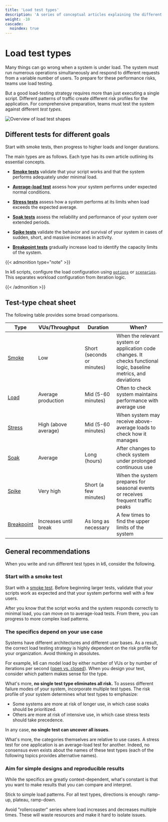 ```yaml
---
title: 'Load test types'
description: 'A series of conceptual articles explaining the different types of load tests. Learn about planning, running, and interpreting different tests for different performance goals.'
weight: -10
cascade:
  noindex: true
---
```


# Load test types

Many things can go wrong when a system is under load.
The system must run numerous operations simultaneously and respond to different requests from a variable number of users.
To prepare for these performance risks, teams use load testing.

But a good load-testing strategy requires more than just executing a single script.
Different patterns of traffic create different risk profiles for the application.
For comprehensive preparation, teams must test the system against different _test types_.

![Overview of load test shapes](/media/docs/k6-oss/chart-load-test-types-overview.png)

## Different tests for different goals

Start with smoke tests, then progress to higher loads and longer durations.

The main types are as follows. Each type has its own article outlining its essential concepts.

- [**Smoke tests**](https://grafana.com/docs/k6/<K6_VERSION>/testing-guides/test-types/smoke-testing) validate that your script works and that the system performs adequately under minimal load.

- [**Average-load test**](https://grafana.com/docs/k6/<K6_VERSION>/testing-guides/test-types/load-testing) assess how your system performs under expected normal conditions.

- [**Stress tests**](https://grafana.com/docs/k6/<K6_VERSION>/testing-guides/test-types/stress-testing) assess how a system performs at its limits when load exceeds the expected average.

- [**Soak tests**](https://grafana.com/docs/k6/<K6_VERSION>/testing-guides/test-types/soak-testing) assess the reliability and performance of your system over extended periods.

- [**Spike tests**](https://grafana.com/docs/k6/<K6_VERSION>/testing-guides/test-types/spike-testing) validate the behavior and survival of your system in cases of sudden, short, and massive increases in activity.

- [**Breakpoint tests**](https://grafana.com/docs/k6/<K6_VERSION>/testing-guides/test-types/breakpoint-testing) gradually increase load to identify the capacity limits of the system.

{{< admonition type="note" >}}

In k6 scripts, configure the load configuration using [`options`](https://grafana.com/docs/k6/<K6_VERSION>/get-started/running-k6#using-options) or [`scenarios`](https://grafana.com/docs/k6/<K6_VERSION>/using-k6/scenarios). This separates workload configuration from iteration logic.

{{< /admonition >}}

## Test-type cheat sheet

The following table provides some broad comparisons.

| Type                                                                                                | VUs/Throughput        | Duration                   | When?                                                                                                              |
| --------------------------------------------------------------------------------------------------- | --------------------- | -------------------------- | ------------------------------------------------------------------------------------------------------------------ |
| [Smoke](https://grafana.com/docs/k6/<K6_VERSION>/testing-guides/test-types/smoke-testing)           | Low                   | Short (seconds or minutes) | When the relevant system or application code changes. It checks functional logic, baseline metrics, and deviations |
| [Load](https://grafana.com/docs/k6/<K6_VERSION>/testing-guides/test-types/load-testing)             | Average production    | Mid (5-60 minutes)         | Often to check system maintains performance with average use                                                       |
| [Stress](https://grafana.com/docs/k6/<K6_VERSION>/testing-guides/test-types/stress-testing)         | High (above average)  | Mid (5-60 minutes)         | When system may receive above-average loads to check how it manages                                                |
| [Soak](https://grafana.com/docs/k6/<K6_VERSION>/testing-guides/test-types/soak-testing)             | Average               | Long (hours)               | After changes to check system under prolonged continuous use                                                       |
| [Spike](https://grafana.com/docs/k6/<K6_VERSION>/testing-guides/test-types/spike-testing)           | Very high             | Short (a few minutes)      | When the system prepares for seasonal events or receives frequent traffic peaks                                    |
| [Breakpoint](https://grafana.com/docs/k6/<K6_VERSION>/testing-guides/test-types/breakpoint-testing) | Increases until break | As long as necessary       | A few times to find the upper limits of the system                                                                 |

## General recommendations

When you write and run different test types in k6, consider the following.

### Start with a smoke test

Start with a [smoke test](https://grafana.com/docs/k6/<K6_VERSION>/testing-guides/test-types/smoke-testing).
Before beginning larger tests, validate that your scripts work as expected and that your system performs well with a few users.

After you know that the script works and the system responds correctly to minimal load,
you can move on to average-load tests.
From there, you can progress to more complex load patterns.

### The specifics depend on your use case

Systems have different architectures and different user bases. As a result, the correct load testing strategy is highly dependent on the risk profile for your organization. Avoid thinking in absolutes.

For example, k6 can model load by either number of VUs or by number of iterations per second ([open vs. closed](https://grafana.com/docs/k6/<K6_VERSION>/using-k6/scenarios/concepts/open-vs-closed)).
When you design your test, consider which pattern makes sense for the type.

What's more, **no single test type eliminates all risk.**
To assess different failure modes of your system, incorporate multiple test types.
The risk profile of your system determines what test types to emphasize:

- Some systems are more at risk of longer use, in which case soaks should be prioritized.
- Others are more at risk of intensive use, in which case stress tests should take precedence.

In any case, **no single test can uncover all issues**.

What's more, the categories themselves are relative to use cases. A stress test for one application is an average-load test for another. Indeed, no consensus even exists about the names of these test types (each of the following topics provides alternative names).

### Aim for simple designs and reproducible results

While the specifics are greatly context-dependent, what's constant is that you want to make results that you can compare and interpret.

Stick to simple load patterns. For all test types, directions is enough: ramp-up, plateau, ramp-down.

Avoid "rollercoaster" series where load increases and decreases multiple times. These will waste resources and make it hard to isolate issues.
